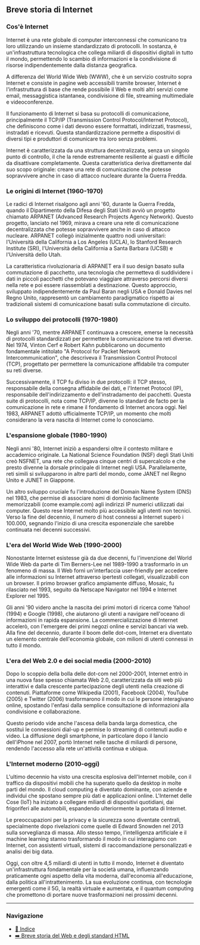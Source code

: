 ## Breve storia di Internet

### Cos'è Internet
Internet è una rete globale di computer interconnessi che comunicano tra loro utilizzando un insieme standardizzato di protocolli. In sostanza, è un'infrastruttura tecnologica che collega miliardi di dispositivi digitali in tutto il mondo, permettendo lo scambio di informazioni e la condivisione di risorse indipendentemente dalla distanza geografica.

A differenza del World Wide Web (WWW), che è un servizio costruito sopra Internet e consiste in pagine web accessibili tramite browser, Internet è l'infrastruttura di base che rende possibile il Web e molti altri servizi come email, messaggistica istantanea, condivisione di file, streaming multimediale e videoconferenze.

Il funzionamento di Internet si basa su protocolli di comunicazione, principalmente il TCP/IP (Transmission Control Protocol/Internet Protocol), che definiscono come i dati devono essere formattati, indirizzati, trasmessi, instradati e ricevuti. Questa standardizzazione permette a dispositivi di diversi tipi e produttori di comunicare tra loro senza problemi.

Internet è caratterizzata da una struttura decentralizzata, senza un singolo punto di controllo, il che la rende estremamente resiliente ai guasti e difficile da disattivare completamente. Questa caratteristica deriva direttamente dal suo scopo originale: creare una rete di comunicazione che potesse sopravvivere anche in caso di attacco nucleare durante la Guerra Fredda.

### Le origini di Internet (1960-1970)
Le radici di Internet risalgono agli anni '60, durante la Guerra Fredda, quando il Dipartimento della Difesa degli Stati Uniti avviò un progetto chiamato ARPANET (Advanced Research Projects Agency Network). Questo progetto, lanciato nel 1969, mirava a creare una rete di comunicazione decentralizzata che potesse sopravvivere anche in caso di attacco nucleare. ARPANET collegò inizialmente quattro nodi universitari: l'Università della California a Los Angeles (UCLA), lo Stanford Research Institute (SRI), l'Università della California a Santa Barbara (UCSB) e l'Università dello Utah.

La caratteristica rivoluzionaria di ARPANET era il suo design basato sulla commutazione di pacchetto, una tecnologia che permetteva di suddividere i dati in piccoli pacchetti che potevano viaggiare attraverso percorsi diversi nella rete e poi essere riassemblati a destinazione. Questo approccio, sviluppato indipendentemente da Paul Baran negli USA e Donald Davies nel Regno Unito, rappresentò un cambiamento paradigmatico rispetto ai tradizionali sistemi di comunicazione basati sulla commutazione di circuito.

### Lo sviluppo dei protocolli (1970-1980)
Negli anni '70, mentre ARPANET continuava a crescere, emerse la necessità di protocolli standardizzati per permettere la comunicazione tra reti diverse. Nel 1974, Vinton Cerf e Robert Kahn pubblicarono un documento fondamentale intitolato "A Protocol for Packet Network Intercommunication", che descriveva il Transmission Control Protocol (TCP), progettato per permettere la comunicazione affidabile tra computer su reti diverse.

Successivamente, il TCP fu diviso in due protocolli: il TCP stesso, responsabile della consegna affidabile dei dati, e l'Internet Protocol (IP), responsabile dell'indirizzamento e dell'instradamento dei pacchetti. Questa suite di protocolli, nota come TCP/IP, divenne lo standard de facto per la comunicazione in rete e rimane il fondamento di Internet ancora oggi. Nel 1983, ARPANET adottò ufficialmente TCP/IP, un momento che molti considerano la vera nascita di Internet come lo conosciamo.

### L'espansione globale (1980-1990)
Negli anni '80, Internet iniziò a espandersi oltre il contesto militare e accademico originale. La National Science Foundation (NSF) degli Stati Uniti creò NSFNET, una rete che collegava cinque centri di supercalcolo e che presto divenne la dorsale principale di Internet negli USA. Parallelamente, reti simili si svilupparono in altre parti del mondo, come JANET nel Regno Unito e JUNET in Giappone.

Un altro sviluppo cruciale fu l'introduzione del Domain Name System (DNS) nel 1983, che permise di associare nomi di dominio facilmente memorizzabili (come example.com) agli indirizzi IP numerici utilizzati dai computer. Questo rese Internet molto più accessibile agli utenti non tecnici. Verso la fine del decennio, il numero di host connessi a Internet superò i 100.000, segnando l'inizio di una crescita esponenziale che sarebbe continuata nei decenni successivi.

### L'era del World Wide Web (1990-2000)
Nonostante Internet esistesse già da due decenni, fu l'invenzione del World Wide Web da parte di Tim Berners-Lee nel 1989-1990 a trasformarlo in un fenomeno di massa. Il Web fornì un'interfaccia user-friendly per accedere alle informazioni su Internet attraverso ipertesti collegati, visualizzabili con un browser. Il primo browser grafico ampiamente diffuso, Mosaic, fu rilasciato nel 1993, seguito da Netscape Navigator nel 1994 e Internet Explorer nel 1995.

Gli anni '90 videro anche la nascita dei primi motori di ricerca come Yahoo! (1994) e Google (1998), che aiutarono gli utenti a navigare nell'oceano di informazioni in rapida espansione. La commercializzazione di Internet accelerò, con l'emergere dei primi negozi online e servizi bancari via web. Alla fine del decennio, durante il boom delle dot-com, Internet era diventato un elemento centrale dell'economia globale, con milioni di utenti connessi in tutto il mondo.

### L'era del Web 2.0 e dei social media (2000-2010)
Dopo lo scoppio della bolla delle dot-com nel 2000-2001, Internet entrò in una nuova fase spesso chiamata Web 2.0, caratterizzata da siti web più interattivi e dalla crescente partecipazione degli utenti nella creazione di contenuti. Piattaforme come Wikipedia (2001), Facebook (2004), YouTube (2005) e Twitter (2006) trasformarono il modo in cui le persone interagivano online, spostando l'enfasi dalla semplice consultazione di informazioni alla condivisione e collaborazione.

Questo periodo vide anche l'ascesa della banda larga domestica, che sostituì le connessioni dial-up e permise lo streaming di contenuti audio e video. La diffusione degli smartphone, in particolare dopo il lancio dell'iPhone nel 2007, portò Internet nelle tasche di miliardi di persone, rendendo l'accesso alla rete un'attività continua e ubiqua.

### L'Internet moderno (2010-oggi)
L'ultimo decennio ha visto una crescita esplosiva dell'Internet mobile, con il traffico da dispositivi mobili che ha superato quello da desktop in molte parti del mondo. Il cloud computing è diventato dominante, con aziende e individui che spostano sempre più dati e applicazioni online. L'Internet delle Cose (IoT) ha iniziato a collegare miliardi di dispositivi quotidiani, dai frigoriferi alle automobili, espandendo ulteriormente la portata di Internet.

Le preoccupazioni per la privacy e la sicurezza sono diventate centrali, specialmente dopo rivelazioni come quelle di Edward Snowden nel 2013 sulla sorveglianza di massa. Allo stesso tempo, l'intelligenza artificiale e il machine learning stanno trasformando il modo in cui interagiamo con Internet, con assistenti virtuali, sistemi di raccomandazione personalizzati e analisi dei big data.

Oggi, con oltre 4,5 miliardi di utenti in tutto il mondo, Internet è diventato un'infrastruttura fondamentale per la società umana, influenzando praticamente ogni aspetto della vita moderna, dall'economia all'educazione, dalla politica all'intrattenimento. La sua evoluzione continua, con tecnologie emergenti come il 5G, la realtà virtuale e aumentata, e il quantum computing che promettono di portare nuove trasformazioni nei prossimi decenni.

---

### Navigazione
- [📑 Indice](<../README.md>)
- [➡️ Breve storia del Web e degli standard HTML](<02_Breve_storia_del_Web.md>)